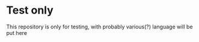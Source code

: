 # Test only  
This repository is only for testing, with probably various(?) language will be put here
